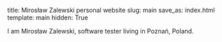 title: Mirosław Zalewski personal website
slug: main
save_as: index.html
template: main
hidden: True

I am Mirosław Zalewski, software tester living in Poznań, Poland.
